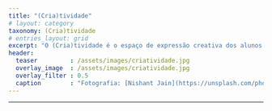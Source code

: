 ```yaml
---
title: "(Cria)tividade"
# layout: category
taxonomy: (Cria)tividade
# entries_layout: grid
excerpt: "O (Cria)tividade é o espaço de expressão creativa dos alunos do IEP. Envia-nos as tuas criações!"
header:
  teaser         : /assets/images/criatividade.jpg
  overlay_image  : /assets/images/criatividade.jpg
  overlay_filter : 0.5
  caption        : "Fotografia: [Nishant Jain](https://unsplash.com/photos/zqLjf0ozkrA)"
---
```


---